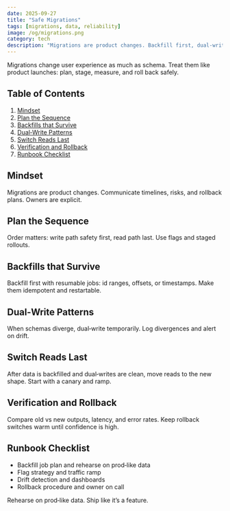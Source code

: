 ```yaml
---
date: 2025-09-27
title: "Safe Migrations"
tags: [migrations, data, reliability]
image: /og/migrations.png
category: tech
description: "Migrations are product changes. Backfill first, dual‑write when needed, switch reads last—and rehearse with prod‑like data."
---
```


Migrations change user experience as much as schema. Treat them like product launches: plan, stage, measure, and roll back safely.

## Table of Contents

1. [Mindset](#mindset)
2. [Plan the Sequence](#plan-the-sequence)
3. [Backfills that Survive](#backfills-that-survive)
4. [Dual‑Write Patterns](#dual-write-patterns)
5. [Switch Reads Last](#switch-reads-last)
6. [Verification and Rollback](#verification-and-rollback)
7. [Runbook Checklist](#runbook-checklist)

## Mindset

Migrations are product changes. Communicate timelines, risks, and rollback plans. Owners are explicit.

## Plan the Sequence

Order matters: write path safety first, read path last. Use flags and staged rollouts.

## Backfills that Survive

Backfill first with resumable jobs: id ranges, offsets, or timestamps. Make them idempotent and restartable.

## Dual‑Write Patterns

When schemas diverge, dual‑write temporarily. Log divergences and alert on drift.

## Switch Reads Last

After data is backfilled and dual‑writes are clean, move reads to the new shape. Start with a canary and ramp.

## Verification and Rollback

Compare old vs new outputs, latency, and error rates. Keep rollback switches warm until confidence is high.

## Runbook Checklist

- Backfill job plan and rehearse on prod‑like data
- Flag strategy and traffic ramp
- Drift detection and dashboards
- Rollback procedure and owner on call

Rehearse on prod‑like data. Ship like it’s a feature.
